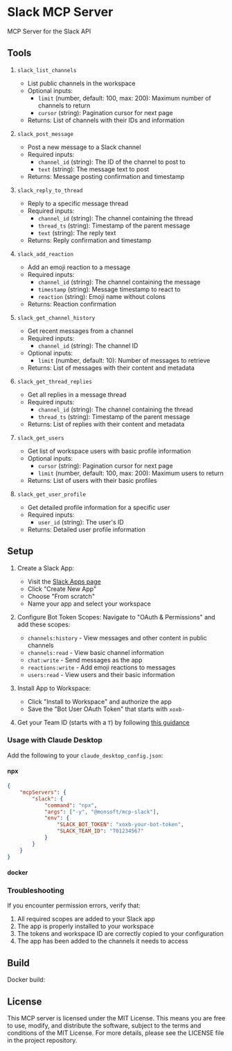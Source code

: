 # Slack MCP Server

MCP Server for the Slack API

## Tools

1. `slack_list_channels`

    - List public channels in the workspace
    - Optional inputs:
        - `limit` (number, default: 100, max: 200): Maximum number of channels to return
        - `cursor` (string): Pagination cursor for next page
    - Returns: List of channels with their IDs and information

2. `slack_post_message`

    - Post a new message to a Slack channel
    - Required inputs:
        - `channel_id` (string): The ID of the channel to post to
        - `text` (string): The message text to post
    - Returns: Message posting confirmation and timestamp

3. `slack_reply_to_thread`

    - Reply to a specific message thread
    - Required inputs:
        - `channel_id` (string): The channel containing the thread
        - `thread_ts` (string): Timestamp of the parent message
        - `text` (string): The reply text
    - Returns: Reply confirmation and timestamp

4. `slack_add_reaction`

    - Add an emoji reaction to a message
    - Required inputs:
        - `channel_id` (string): The channel containing the message
        - `timestamp` (string): Message timestamp to react to
        - `reaction` (string): Emoji name without colons
    - Returns: Reaction confirmation

5. `slack_get_channel_history`

    - Get recent messages from a channel
    - Required inputs:
        - `channel_id` (string): The channel ID
    - Optional inputs:
        - `limit` (number, default: 10): Number of messages to retrieve
    - Returns: List of messages with their content and metadata

6. `slack_get_thread_replies`

    - Get all replies in a message thread
    - Required inputs:
        - `channel_id` (string): The channel containing the thread
        - `thread_ts` (string): Timestamp of the parent message
    - Returns: List of replies with their content and metadata

7. `slack_get_users`

    - Get list of workspace users with basic profile information
    - Optional inputs:
        - `cursor` (string): Pagination cursor for next page
        - `limit` (number, default: 100, max: 200): Maximum users to return
    - Returns: List of users with their basic profiles

8. `slack_get_user_profile`
    - Get detailed profile information for a specific user
    - Required inputs:
        - `user_id` (string): The user's ID
    - Returns: Detailed user profile information

## Setup

1. Create a Slack App:

    - Visit the [Slack Apps page](https://api.slack.com/apps)
    - Click "Create New App"
    - Choose "From scratch"
    - Name your app and select your workspace

2. Configure Bot Token Scopes:
   Navigate to "OAuth & Permissions" and add these scopes:

    - `channels:history` - View messages and other content in public channels
    - `channels:read` - View basic channel information
    - `chat:write` - Send messages as the app
    - `reactions:write` - Add emoji reactions to messages
    - `users:read` - View users and their basic information

3. Install App to Workspace:

    - Click "Install to Workspace" and authorize the app
    - Save the "Bot User OAuth Token" that starts with `xoxb-`

4. Get your Team ID (starts with a `T`) by following [this guidance](https://slack.com/help/articles/221769328-Locate-your-Slack-URL-or-ID#find-your-workspace-or-org-id)

### Usage with Claude Desktop

Add the following to your `claude_desktop_config.json`:

#### npx

```json
{
    "mcpServers": {
        "slack": {
            "command": "npx",
            "args": ["-y", "@monsoft/mcp-slack"],
            "env": {
                "SLACK_BOT_TOKEN": "xoxb-your-bot-token",
                "SLACK_TEAM_ID": "T01234567"
            }
        }
    }
}
```

#### docker

### Troubleshooting

If you encounter permission errors, verify that:

1. All required scopes are added to your Slack app
2. The app is properly installed to your workspace
3. The tokens and workspace ID are correctly copied to your configuration
4. The app has been added to the channels it needs to access

## Build

Docker build:

## License

This MCP server is licensed under the MIT License. This means you are free to use, modify, and distribute the software, subject to the terms and conditions of the MIT License. For more details, please see the LICENSE file in the project repository.
